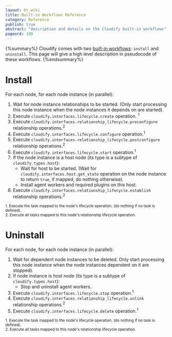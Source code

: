 ```yaml
---
layout: bt_wiki
title: Built-in Workflows Reference
category: Reference
publish: true
abstract: "description and details on the Cloudify built-in workflows"
pageord: 100
---
```


{%summary%} Cloudify comes with two [built-in workflows](guide-workflows.html#built-in-workflows): `install` and `uninstall`. This page will give a high level description in pseudocode of these workflows. {%endsummary%}


# Install

For each node, for each node instance (in parallel):

1. Wait for node instance relationships to be started. (Only start processing this node instance when the node instances it depends on are started).
2. Execute `cloudify.interfaces.lifecycle.create` operation. <sup>1</sup>
3. Execute `cloudify.interfaces.relationship_lifecycle.preconfigure` relationship operations.<sup>2</sup>
4. Execute `cloudify.interfaces.lifecycle.configure` operation.<sup>1</sup>
5. Execute `cloudify.interfaces.relationship_lifecycle.postconfigure` relationship operations.<sup>2</sup>
6. Execute `cloudify.interfaces.lifecycle.start` operation.<sup>1</sup>
7. If the node instance is a host node (its type is a subtype of `cloudify.types.host`):
    * Wait for host to be started. (Wait for `cloudify.interfaces.host.get_state` operation on the node instance to return `true`, if mapped, do nothing otherwise).
    * Install agent workers and required plugins on this host.
8. Execute `cloudify.interfaces.relationship_lifecycle.establish` relationship operations.<sup>2</sup>

<sub>
1. Execute the task mapped to the node's lifecycle operation. (do nothing if no task is defined).<br>
2. Execute all tasks mapped to this node's relationship lifecycle operation.
</sub>

# Uninstall

For each node, for each node instance (in parallel):

1. Wait for dependent node instances to be deleted. Only start processing this node instance when the node instances dependent on it are stopped).
2. If node instance is host node (its type is a subtype of `cloudify.types.host`):
    * Stop and uninstall agent workers.
3. Execute `cloudify.interfaces.lifecycle.stop` operation.<sup>1</sup>
4. Execute `cloudify.interfaces.relationship_lifecycle.unlink` relationship operations.<sup>2</sup>
5. Execute `cloudify.interfaces.lifecycle.delete` operation.<sup>1</sup>

<sub>
1. Execute the task mapped to the node's lifecycle operation. (do nothing if no task is defined).<br>
2. Execute all tasks mapped to this node's relationship lifecycle operation.
</sub>